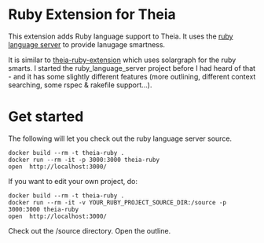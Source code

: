 # Ruby Extension for Theia
This extension adds Ruby language support to Theia.
It uses the [ruby language server](https://github.com/kwerle/ruby_language_server) to provide lanugage smartness.

It is similar to [theia-ruby-extension](https://github.com/theia-ide/theia-ruby-extension) which uses solargraph for the ruby smarts.  I started the ruby_language_server project before I had heard of that - and it has some slightly different features (more outlining, different context searching, some rspec & rakefile support...).

# Get started

The following will let you check out the ruby language server source.
```
docker build --rm -t theia-ruby .
docker run --rm -it -p 3000:3000 theia-ruby
open  http://localhost:3000/
```

If you want to edit your own project, do:
```
docker build --rm -t theia-ruby .
docker run --rm -it -v YOUR_RUBY_PROJECT_SOURCE_DIR:/source -p 3000:3000 theia-ruby
open  http://localhost:3000/
```

Check out the /source directory.  Open the outline.
